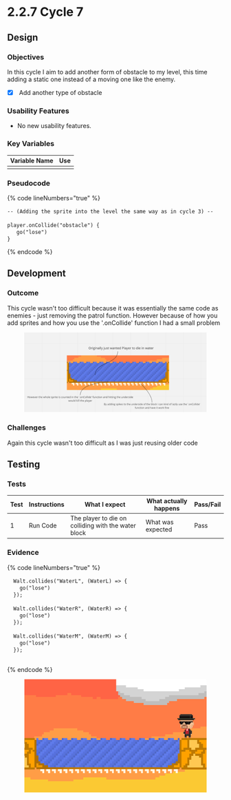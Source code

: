 # 2.2.7 Cycle 7

## Design

### Objectives

In this cycle I aim to add another form of obstacle to my level, this time adding a static one instead of a moving one like the enemy.&#x20;

* [x] &#x20;Add another type of obstacle

### Usability Features

* No new usability features.

### Key Variables

| Variable Name | Use |
| ------------- | --- |
|               |     |

### Pseudocode

{% code lineNumbers="true" %}
```
-- (Adding the sprite into the level the same way as in cycle 3) -- 

player.onCollide("obstacle") {
   go("lose")
}

```
{% endcode %}

## Development

### Outcome

This cycle wasn't too difficult because it was essentially the same code as enemies - just removing the patrol function. However because of how you add sprites and how you use the '.onCollide' function I had a small problem&#x20;

<figure><img src="../.gitbook/assets/image (9).png" alt=""><figcaption></figcaption></figure>

### Challenges

Again this cycle wasn't too difficult as I was just reusing older code

&#x20;

## Testing



### Tests

| Test | Instructions | What I expect                                        | What actually happens | Pass/Fail |
| ---- | ------------ | ---------------------------------------------------- | --------------------- | --------- |
| 1    | Run Code     | The player to die on colliding with the water block  | What was expected     | Pass      |

### Evidence

{% code lineNumbers="true" %}
```
  Walt.collides("WaterL", (WaterL) => {
    go("lose")
  });

  Walt.collides("WaterR", (WaterR) => {
    go("lose")
  });

  Walt.collides("WaterM", (WaterM) => {
    go("lose")
  });


```
{% endcode %}

<figure><img src="../.gitbook/assets/image (1) (3).png" alt=""><figcaption></figcaption></figure>
